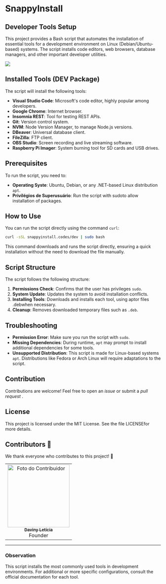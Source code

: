 # SnappyInstall

## Developer Tools Setup

This project provides a Bash script that automates the installation of essential tools for a development environment on Linux (Debian/Ubuntu-based) systems. The script installs code editors, web browsers, database managers, and other important developer utilities.

<img class="mascote" src='http://snappyinstall.codes/img/mascote.png'/>

## Installed Tools (DEV Package)

The script will install the following tools:

- **Visual Studio Code**: Microsoft's code editor, highly popular among developers.
- **Google Chrome**: Internet browser.
- **Insomnia REST**: Tool for testing REST APIs.
- **Git**: Version control system.
- **NVM**: Node Version Manager, to manage Node.js versions.
- **DBeaver**: Universal database client.
- **FileZilla**: FTP client.
- **OBS Studio**: Screen recording and live streaming software.
- **Raspberry Pi Imager**: System burning tool for SD cards and USB drives.

## Prerequisites

To run the script, you need to:

- **Operating Syste**: Ubuntu, Debian, or any .NET-based Linux distribution `apt`.
- **Privilégios de Superusuário**: Run the script with sudoto allow installation of packages.

## How to Use

You can run the script directly using the command `curl`:

```bash
curl -sSL snappyinstall.codes/dev | sudo bash
```

This command downloads and runs the script directly, ensuring a quick installation without the need to download the file manually.

## Script Structure

The script follows the following structure:

1. **Permissions Check**: Confirms that the user has privileges `sudo`.
2. **System Update**: Updates the system to avoid installation conflicts.
3. **Installing Tools**: Downloads and installs each tool, using aptor files .debwhen necessary.
4. **Cleanup**: Removes downloaded temporary files such as `.deb`.

## Troubleshooting

- **Permission Error**: Make sure you run the script with `sudo`.
- **Missing Dependencies**: During runtime, `apt` may prompt to install additional dependencies for some tools.
- **Unsupported Distribution**: This script is made for Linux-based systems `apt`. Distributions like Fedora or Arch Linux will require adaptations to the script.

## Contribution

Contributions are welcome! Feel free to open an *issue* or submit a *pull request* .


## License

This project is licensed under the MIT License. See the file LICENSEfor more details.

## Contributors 🤝

We thank everyone who contributes to this project! 🎉


<table>
  <tr>
    <td align="center">
      <a href="https://github.com/davinyleticia">
        <img src="https://avatars.githubusercontent.com/davinyleticia" width="200px;" height="203px" alt="Foto do Contribuidor"/><br>
        <sub><b>Daviny Letícia</b></sub>
      </a><br>
      Founder
    </td>
    

  </tr>
</table>


---

### Observation

This script installs the most commonly used tools in development environments. For additional or more specific configurations, consult the official documentation for each tool.


